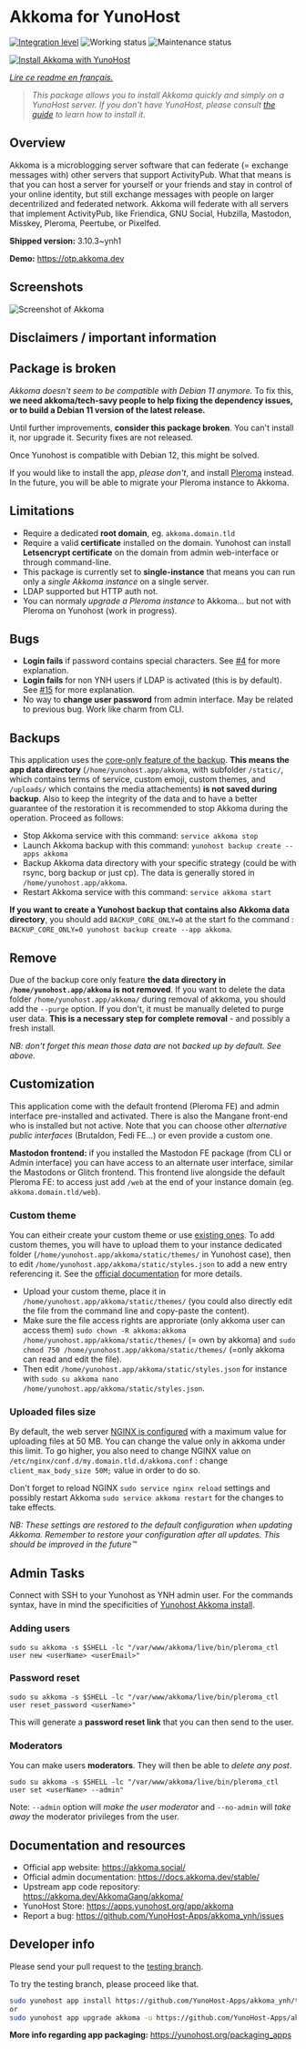 <!--
N.B.: This README was automatically generated by https://github.com/YunoHost/apps/tree/master/tools/README-generator
It shall NOT be edited by hand.
-->

# Akkoma for YunoHost

[![Integration level](https://dash.yunohost.org/integration/akkoma.svg)](https://dash.yunohost.org/appci/app/akkoma) ![Working status](https://ci-apps.yunohost.org/ci/badges/akkoma.status.svg) ![Maintenance status](https://ci-apps.yunohost.org/ci/badges/akkoma.maintain.svg)

[![Install Akkoma with YunoHost](https://install-app.yunohost.org/install-with-yunohost.svg)](https://install-app.yunohost.org/?app=akkoma)

*[Lire ce readme en français.](./README_fr.md)*

> *This package allows you to install Akkoma quickly and simply on a YunoHost server.
If you don't have YunoHost, please consult [the guide](https://yunohost.org/#/install) to learn how to install it.*

## Overview

Akkoma is a microblogging server software that can federate (= exchange messages with) other servers that support ActivityPub. What that means is that you can host a server for yourself or your friends and stay in control of your online identity, but still exchange messages with people on larger decentrilized and federated network. Akkoma will federate with all servers that implement ActivityPub, like Friendica, GNU Social, Hubzilla, Mastodon, Misskey, Pleroma, Peertube, or Pixelfed.


**Shipped version:** 3.10.3~ynh1

**Demo:** https://otp.akkoma.dev

## Screenshots

![Screenshot of Akkoma](./doc/screenshots/screenshot1.png)

## Disclaimers / important information

## Package is broken

*Akkoma doesn't seem to be compatible with Debian 11 anymore.*
To fix this, **we need akkoma/tech-savy people to help fixing the dependency issues, or to build a Debian 11 version of the latest release.**

Until further improvements, **consider this package broken**. You can't install it, nor upgrade it. Security fixes are not released.

Once Yunohost is compatible with Debian 12, this might be solved.

If you would like to install the app, *please don't*, and install [Pleroma](https://github.com/YunoHost-Apps/pleroma_ynh/) instead. In the future, you will be able to migrate your Pleroma instance to Akkoma.

## Limitations

- Require a dedicated **root domain**, eg. `akkoma.domain.tld`
- Require a valid **certificate** installed on the domain. Yunohost can install **Letsencrypt certificate** on the domain from admin web-interface or through command-line.
- This package is currently set to **single-instance** that means you can run only a _single Akkoma instance_ on a single server.
- LDAP supported but HTTP auth not.
- You can normaly _upgrade a Pleroma instance_ to Akkoma... but not with Pleroma on Yunohost (work in progress).

## Bugs

- **Login fails** if password contains special characters. See [#4](https://github.com/YunoHost-Apps/akkoma_ynh/issues/4) for more explanation.
- **Login fails** for non YNH users if LDAP is activated (this is by default). See [#15](https://github.com/YunoHost-Apps/akkoma_ynh/issues/15) for more explanation.
- No way to **change user password** from admin interface. May be related to previous bug. Work like charm from CLI.

## Backups

This application uses the [core-only feature of the backup](https://yunohost.org/en/backup/include_exclude_files#do-not-backup-large-amoun). **This means the app data directory** (`/home/yunohost.app/akkoma`, with subfolder `/static/`, which contains terms of service, custom emoji, custom themes, and `/uploads/` which contains the media attachements) **is not saved during backup**.
Also to keep the integrity of the data and to have a better guarantee of the restoration it is recommended to stop Akkoma during the operation. Proceed as follows:
- Stop Akkoma service with this command: `service akkoma stop`
- Launch Akkoma backup with this command: `yunohost backup create --apps akkoma`
- Backup Akkoma data directory with your specific strategy (could be with rsync, borg backup or just cp). The data is generally stored in `/home/yunohost.app/akkoma`.
- Restart Akkoma service with this command: `service akkoma start`

**If you want to create a Yunohost backup that contains also Akkoma data directory**, you should add `BACKUP_CORE_ONLY=0` at the start fo the command : `BACKUP_CORE_ONLY=0 yunohost backup create --app akkoma`.

## Remove

Due of the backup core only feature **the data directory in `/home/yunohost.app/akkoma` is not removed**. 
If you want to delete the data folder `/home/yunohost.app/akkoma/` during removal of akkoma, you should add the `--purge` option. If you don't, it must be manually deleted to purge user data.
**This is a necessary step for complete removal** - and possibly a fresh install.

*NB: don't forget this mean those data are* not *backed up by default. See above.*

## Customization

This application come with the default frontend (Pleroma FE) and admin interface pre-installed and activated. There is also the Mangane front-end who is installed but not active. Note that you can choose other _alternative public interfaces_  (Brutaldon, Fedi FE...) or even provide a custom one.

**Mastodon frontend:** if you installed the Mastodon FE package (from CLI or Admin interface) you can have access to an alternate user interface, similar the Mastodons or Glitch frontend. This frontend live alongside the default Pleroma FE: to access just add `/web` at the end of your instance domain (eg. `akkoma.domain.tld/web`).

### Custom theme

You can eitheir create your custom theme or use [existing ones](https://docs.akkoma.dev/stable/configuration/howto_theming_your_instance/#get-an-existing-theme).
To add custom themes, you will have to upload them to your instance dedicated folder (`/home/yunohost.app/akkoma/static/themes/` in Yunohost case), then to edit `/home/yunohost.app/akkoma/static/styles.json` to add a new entry referencing it. See the [official documentation](https://docs.akkoma.dev/stable/configuration/howto_theming_your_instance/#adding-the-custom-theme-to-the-instance) for more details.
- Upload your custom theme, place it in `/home/yunohost.app/akkoma/static/themes/` (you could also directly edit the file from the command line and copy-paste the content).
- Make sure the file access rights are approriate (only akkoma user can access them) `sudo chown -R akkoma:akkoma /home/yunohost.app/akkoma/static/themes/` (= own by akkoma) and `sudo chmod 750 /home/yunohost.app/akkoma/static/themes/` (=only akkoma can read and edit the file).
- Then edit `/home/yunohost.app/akkoma/static/styles.json` for instance with `sudo su akkoma nano /home/yunohost.app/akkoma/static/styles.json`.

### Uploaded files size
By default, the web server [NGINX is configured](https://github.com/YunoHost-Apps/akkoma_ynh/blob/testing/conf/nginx.conf#L12) with a maximum value for uploading files at 50 MB. You can change the value only in akkoma under this limit. To go higher, you also need to change NGINX value on `/etc/nginx/conf.d/my.domain.tld.d/akkoma.conf` : change `client_max_body_size 50M;` value in order to do so.

Don't forget to reload NGINX `sudo service nginx reload` settings and possibly restart Akkoma `sudo service akkoma restart` for the changes to take effects.

*NB: These settings are restored to the default configuration when updating Akkoma. Remember to restore your configuration after all updates. This should be improved in the future:tm:*


## Admin Tasks

Connect with SSH to your Yunohost as YNH admin user. 
For the commands syntax, have in mind the specificities of [Yunohost Akkoma install](./yunohost.md).

### Adding users

```
sudo su akkoma -s $SHELL -lc "/var/www/akkoma/live/bin/pleroma_ctl user new <userName> <userEmail>"
```

### Password reset

```
sudo su akkoma -s $SHELL -lc "/var/www/akkoma/live/bin/pleroma_ctl user reset_password <userName>"
```

This will generate a **password reset link** that you can then send to the user.

### Moderators

You can make users **moderators**. They will then be able to _delete any post_.


```
sudo su akkoma -s $SHELL -lc "/var/www/akkoma/live/bin/pleroma_ctl user set <userName> --admin"
```

Note: `--admin` option will _make the user moderator_ and `--no-admin` will _take away_ the moderator privileges from the user.

## Documentation and resources

* Official app website: <https://akkoma.social/>
* Official admin documentation: <https://docs.akkoma.dev/stable/>
* Upstream app code repository: <https://akkoma.dev/AkkomaGang/akkoma/>
* YunoHost Store: <https://apps.yunohost.org/app/akkoma>
* Report a bug: <https://github.com/YunoHost-Apps/akkoma_ynh/issues>

## Developer info

Please send your pull request to the [testing branch](https://github.com/YunoHost-Apps/akkoma_ynh/tree/testing).

To try the testing branch, please proceed like that.

``` bash
sudo yunohost app install https://github.com/YunoHost-Apps/akkoma_ynh/tree/testing --debug
or
sudo yunohost app upgrade akkoma -u https://github.com/YunoHost-Apps/akkoma_ynh/tree/testing --debug
```

**More info regarding app packaging:** <https://yunohost.org/packaging_apps>
